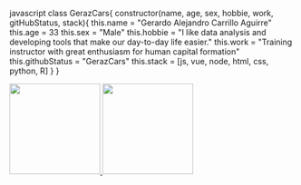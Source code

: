 javascript
class GerazCars{
  constructor(name, age, sex, hobbie, work, gitHubStatus, stack){
    this.name = "Gerardo Alejandro Carrillo Aguirre"
    this.age = 33
    this.sex = "Male"
    this.hobbie = "I like data analysis and developing tools that make our day-to-day life easier."
    this.work = "Training instructor with great enthusiasm for human capital formation"
    this.githubStatus = "GerazCars"
    this.stack = [js, vue, node, html, css, python, R]
  }
}


<a href="https://github.com/unciafidelis">
  <img height="160em" src="https://github-readme-stats.vercel.app/api?username=GerazCars">
  <img height="160em" src="https://github-readme-stats.vercel.app/api/top-langs/?username=GerazCars">
</a>
